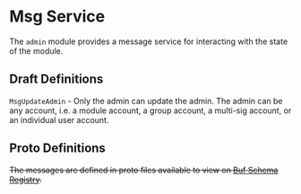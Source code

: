 # Msg Service

The `admin` module provides a message service for interacting with the state of the module.

## Draft Definitions

`MsgUpdateAdmin` - Only the admin can update the admin. The admin can be any account, i.e. a module account, a group account, a multi-sig account, or an individual user account.

## Proto Definitions

~~The messages are defined in proto files available to view on [Buf Schema Registry](https://buf.build/chora/admin).~~

<!-- listed alphabetically -->
